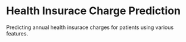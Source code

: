 # Health Insurace Charge Prediction
Predicting annual health insurace charges for patients using various features.
